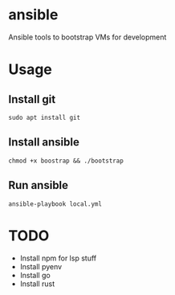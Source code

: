 # ansible
Ansible tools to bootstrap VMs for development

# Usage

## Install git
`sudo apt install git`

## Install ansible
`chmod +x boostrap && ./bootstrap`

## Run ansible
`ansible-playbook local.yml`

# TODO
- Install npm for lsp stuff
- Install pyenv
- Install go
- Install rust
